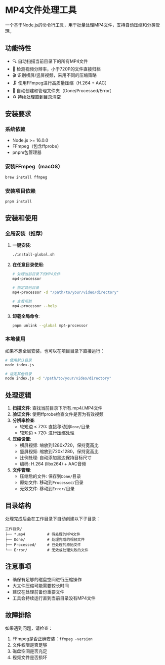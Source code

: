 # MP4文件处理工具

一个基于Node.js的命令行工具，用于批量处理MP4文件，支持自动压缩和分类管理。

## 功能特性

- 🔍 自动扫描当前目录下的所有MP4文件
- 📏 检测视频分辨率，小于720P的文件直接归档
- 🎬 识别横屏/竖屏视频，采用不同的压缩策略
- 🗜️ 使用FFmpeg进行高质量压缩（H.264 + AAC）
- 📁 自动创建和管理文件夹（Done/Processed/Error）
- ♻️ 持续处理直到目录清空

## 安装要求

### 系统依赖
- Node.js >= 16.0.0
- FFmpeg（包含ffprobe）
- pnpm包管理器

### 安装FFmpeg（macOS）
```bash
brew install ffmpeg
```

### 安装项目依赖
```bash
pnpm install
```

## 安装和使用

### 全局安装（推荐）

1. **一键安装**:
   ```bash
   ./install-global.sh
   ```

2. **在任意目录使用**:
   ```bash
   # 处理当前目录下的MP4文件
   mp4-processor
   
   # 指定其他目录
   mp4-processor -d "/path/to/your/video/directory"
   
   # 查看帮助
   mp4-processor --help
   ```

3. **卸载全局命令**:
   ```bash
   pnpm unlink --global mp4-processor
   ```

### 本地使用

如果不想全局安装，也可以在项目目录下直接运行：

```bash
# 使用默认目录
node index.js

# 指定其他目录
node index.js -d "/path/to/your/video/directory"
```

## 处理逻辑

1. **扫描文件**: 查找当前目录下所有.mp4/.MP4文件
2. **验证文件**: 使用ffprobe检查文件是否为有效视频
3. **分辨率检查**: 
   - 较短边 ≤ 720: 直接移动到`Done/`目录
   - 较短边 > 720: 进行压缩处理
4. **压缩设置**:
   - 横屏视频: 缩放到1280x720，保持宽高比
   - 竖屏视频: 缩放到720x1280，保持宽高比
   - 比例处理: 自动添加黑边保持目标尺寸
   - 编码: H.264 (libx264) + AAC音频
5. **文件管理**:
   - 压缩后的文件: 保存到`Done/`目录
   - 原始文件: 移动到`Processed/`目录
   - 无效文件: 移动到`Error/`目录

## 目录结构

处理完成后会在工作目录下自动创建以下子目录：

```
工作目录/
├── *.mp4          # 待处理的MP4文件
├── Done/          # 处理完成的视频文件
├── Processed/     # 已处理的原始文件
└── Error/         # 无效或处理失败的文件
```

## 注意事项

- 确保有足够的磁盘空间进行压缩操作
- 大文件压缩可能需要较长时间
- 建议在处理前备份重要文件
- 工具会持续运行直到当前目录没有MP4文件

## 故障排除

如果遇到问题，请检查：
1. FFmpeg是否正确安装：`ffmpeg -version`
2. 文件权限是否足够
3. 磁盘空间是否充足
4. 视频文件是否损坏